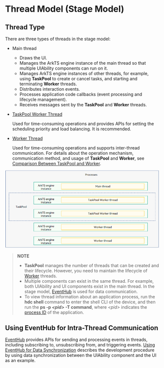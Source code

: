 # Thread Model (Stage Model)

## Thread Type
There are three types of threads in the stage model:
- Main thread
  - Draws the UI.
  - Manages the ArkTS engine instance of the main thread so that multiple UIAbility components can run on it.
  - Manages ArkTS engine instances of other threads, for example, using **TaskPool** to create or cancel tasks, and starting and terminating **Worker** threads.
  - Distributes interaction events.
  - Processes application code callbacks (event processing and lifecycle management).
  - Receives messages sent by the **TaskPool** and **Worker** threads.
- [TaskPool Worker Thread](../reference/apis-arkts/js-apis-taskpool.md)

  Used for time-consuming operations and provides APIs for setting the scheduling priority and load balancing. It is recommended.
- [Worker Thread](../reference/apis-arkts/js-apis-worker.md)

  Used for time-consuming operations and supports inter-thread communication.
For details about the operation mechanism, communication method, and usage of **TaskPool** and **Worker**, see [Comparison Between TaskPool and Worker](../arkts-utils/taskpool-vs-worker.md).

![thread-model-stage](figures/thread-model-stage.png)

> **NOTE**
>
> - **TaskPool** manages the number of threads that can be created and their lifecycle. However, you need to maintain the lifecycle of [Worker](../arkts-utils/worker-introduction.md) threads.
> - Multiple components can exist in the same thread. For example, both UIAbility and UI components exist in the main thread. In the stage model, [EventHub](#using-eventhub-for-intra-thread-communication) is used for data communication.
> - To view thread information about an application process, run the **hdc shell** command to enter the shell CLI of the device, and then run the **ps -p *\<pid>* -T command**, where *\<pid>* indicates the [process ID](process-model-stage.md) of the application.

## Using EventHub for Intra-Thread Communication

[EventHub](../reference/apis-ability-kit/js-apis-inner-application-eventHub.md) provides APIs for sending and processing events in threads, including subscribing to, unsubscribing from, and triggering events. [Using EventHub for Data Synchronization](uiability-data-sync-with-ui.md#using-eventhub-for-data-synchronization) describes the development procedure by using data synchronization between the UIAbility component and the UI as an example.
